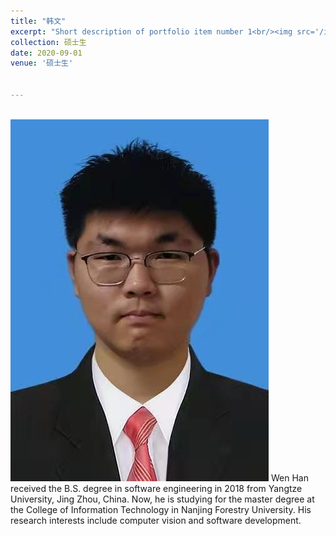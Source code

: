 ```yaml
---
title: "韩文"
excerpt: "Short description of portfolio item number 1<br/><img src='/images/500x300.png'>"
collection: 硕士生
date: 2020-09-01
venue: '硕士生'


---
```

<br/><img src='/images/wen.jpg'>
Wen Han received the B.S. degree in software engineering in 2018 from Yangtze University, Jing Zhou, China. Now, he is studying for the master degree at the College of Information Technology in Nanjing Forestry University. His research interests include computer vision and software development.

